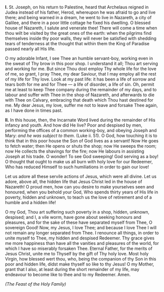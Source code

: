 
**I\.** St. Joseph, on his return to Palestine, heard that Archelaus reigned in Judea instead of his father, Herod, whereupon he was afraid to go and live there; and being warned in a dream, he went to live in Nazareth, a city of Galilee, and there in a poor little cottage he fixed his dwelling. O blessed house of Nazareth, I salute and venerate thee! There will come a time when thou wilt be visited by the great ones of the earth: when the pilgrims find themselves inside thy poor walls, they will never be satisfied with shedding tears of tenderness at the thought that within them the King of Paradise passed nearly all His life.

O my adorable Infant, I see Thee an humble servant-boy, working even in the sweat of Thy brow in this poor shop. I understand it all; Thou art serving and working for me. But since Thou dost employ Thy whole life for the love of me, so grant, I pray Thee, my dear Saviour, that I may employ all the rest of my life for Thy love. Look at my past life: it has been a life of sorrow and tears both for me and for Thee — a life of disorder, a life of sin. Oh, permit me at least to keep Thee company during the remainder of my days, and to labour and suffer with Thee in the shop of Nazareth, and afterwards to die with Thee on Calvary, embracing that death which Thou hast destined for me. My dear Jesus, my love, suffer me not to leave and forsake Thee again, as I have done in times past.

**II\.** In this house, then, the Incarnate Word lived during the remainder of His infancy and youth. And how did He live? Poor and despised by men, performing the offices of a common working-boy, and obeying Joseph and Mary: *and he was subject to them*. (Luke ii. 51). O God, how touching it is to think that in this poor house the Son of God lives as a servant! Now He goes to fetch water; then He opens or shuts the shop; now He sweeps the room; now He collects the shavings for the fire; now He labours in assisting Joseph at his trade. O wonder! To see God sweeping! God serving as a boy! O thought that ought to make us all burn with holy love for our Redeemer, Who has reduced Himself to such humiliations in order to gain our love!

Let us adore all these servile actions of Jesus, which were all divine. Let us adore, above all, the hidden life that Jesus Christ led in the house of Nazareth! O proud men, how can you desire to make yourselves seen and honoured, when you behold your God, Who spends thirty years of His life in poverty, hidden and unknown, to teach us the love of retirement and of a humble and a hidden life!

O my God, Thou art suffering such poverty in a shop, hidden, unknown, despised; and I, a vile worm, have gone about seeking honours and pleasures, and for the sake of these have separated myself from Thee, O sovereign Good! Now, my Jesus, I love Thee; and because I love Thee I will not remain any longer separated from Thee. I renounce all things, in order to unite myself to Thee, my hidden and despised Redeemer. Thy grace gives me more happiness than have all the vanities and pleasures of the world, for which I have so miserably forsaken Thee. Eternal Father, for the merits of Jesus Christ, unite me to Thyself by the gift of Thy holy love. Most holy Virgin, how blessed wert thou, who, being the companion of thy Son in this poor and hidden life, didst make thyself so like to thy Jesus! O my Mother, grant that I also, at least during the short remainder of my life, may endeavour to become like to thee and to my Redeemer. Amen.

*(The Feast of the Holy Family)*


